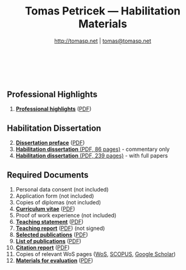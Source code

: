 <header style="padding:30px 0px 50px 0px">

# Tomas Petricek &mdash; Habilitation Materials

http://tomasp.net | [tomas@tomasp.net](mailto:tomas@tomasp.net)

</header>
<section>

## Professional Highlights

 1. [**Professional highlights**](highlights.html) ([PDF](highlights.pdf))

## Habilitation Dissertation

 2. [**Dissertation preface**](preface.html) ([PDF](preface.pdf))
 1. [**Habilitation dissertation** (PDF, 86 pages)](thesis/thesis.pdf) - commentary only
 2. [**Habilitation dissertation** (PDF, 239 pages)](thesis/full.pdf) - with full papers

## Required Documents

 1. Personal data consent (not included)
 2. Application form (not included)
 3. Copies of diplomas (not included)
 4. [**Curriculum vitae**](cv.html) ([PDF](cv.pdf))
 5. Proof of work experience (not included)
 6. [**Teaching statement**](statement.html) ([PDF](statement.pdf))
 7. [**Teaching report**](teaching.html) ([PDF](teaching.pdf)) (not signed)
 8. [**Selected publications**](selected.html) ([PDF](selected.pdf))
 9. [**List of publications**](publications.html) ([PDF](publications.pdf))
 10. [**Citation report**](citations.html) ([PDF](citations.pdf))
 11. Copies of relevant WoS pages ([WoS](reports/wos.pdf),
      [SCOPUS](reports/scopus.pdf), [Google Scholar](reports/gs.pdf))
 12. [**Materials for evaluation**](evaluation.html) ([PDF](evaluation.pdf))

</section>
